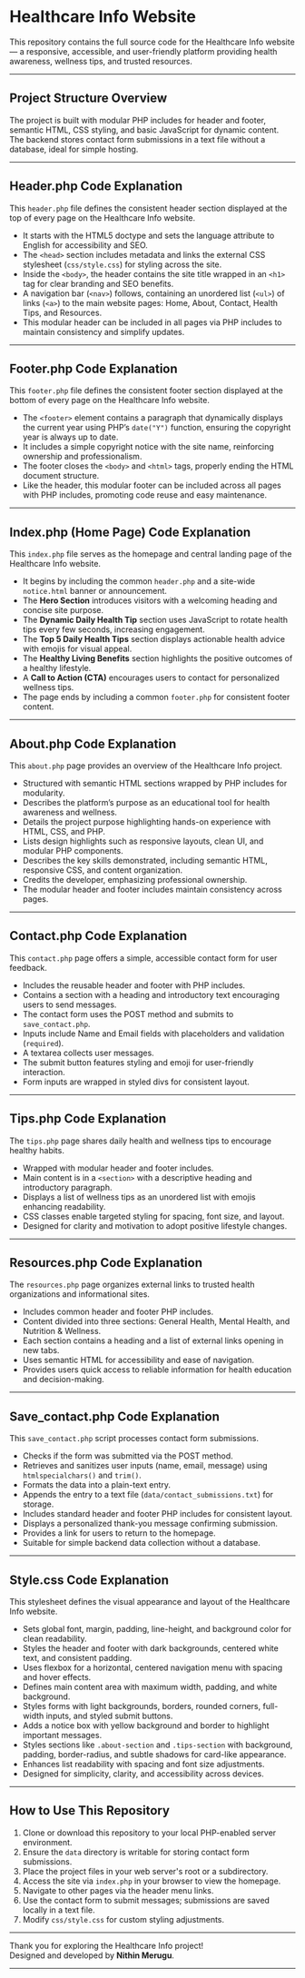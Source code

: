 # Healthcare Info Website

This repository contains the full source code for the Healthcare Info website — a responsive, accessible, and user-friendly platform providing health awareness, wellness tips, and trusted resources.

---

## Project Structure Overview

The project is built with modular PHP includes for header and footer, semantic HTML, CSS styling, and basic JavaScript for dynamic content. The backend stores contact form submissions in a text file without a database, ideal for simple hosting.

---

## Header.php Code Explanation

This `header.php` file defines the consistent header section displayed at the top of every page on the Healthcare Info website.

- It starts with the HTML5 doctype and sets the language attribute to English for accessibility and SEO.
- The `<head>` section includes metadata and links the external CSS stylesheet (`css/style.css`) for styling across the site.
- Inside the `<body>`, the header contains the site title wrapped in an `<h1>` tag for clear branding and SEO benefits.
- A navigation bar (`<nav>`) follows, containing an unordered list (`<ul>`) of links (`<a>`) to the main website pages: Home, About, Contact, Health Tips, and Resources.
- This modular header can be included in all pages via PHP includes to maintain consistency and simplify updates.

---

## Footer.php Code Explanation

This `footer.php` file defines the consistent footer section displayed at the bottom of every page on the Healthcare Info website.

- The `<footer>` element contains a paragraph that dynamically displays the current year using PHP’s `date("Y")` function, ensuring the copyright year is always up to date.
- It includes a simple copyright notice with the site name, reinforcing ownership and professionalism.
- The footer closes the `<body>` and `<html>` tags, properly ending the HTML document structure.
- Like the header, this modular footer can be included across all pages with PHP includes, promoting code reuse and easy maintenance.

---

## Index.php (Home Page) Code Explanation

This `index.php` file serves as the homepage and central landing page of the Healthcare Info website.

- It begins by including the common `header.php` and a site-wide `notice.html` banner or announcement.
- The **Hero Section** introduces visitors with a welcoming heading and concise site purpose.
- The **Dynamic Daily Health Tip** section uses JavaScript to rotate health tips every few seconds, increasing engagement.
- The **Top 5 Daily Health Tips** section displays actionable health advice with emojis for visual appeal.
- The **Healthy Living Benefits** section highlights the positive outcomes of a healthy lifestyle.
- A **Call to Action (CTA)** encourages users to contact for personalized wellness tips.
- The page ends by including a common `footer.php` for consistent footer content.

---

## About.php Code Explanation

This `about.php` page provides an overview of the Healthcare Info project.

- Structured with semantic HTML sections wrapped by PHP includes for modularity.
- Describes the platform’s purpose as an educational tool for health awareness and wellness.
- Details the project purpose highlighting hands-on experience with HTML, CSS, and PHP.
- Lists design highlights such as responsive layouts, clean UI, and modular PHP components.
- Describes the key skills demonstrated, including semantic HTML, responsive CSS, and content organization.
- Credits the developer, emphasizing professional ownership.
- The modular header and footer includes maintain consistency across pages.

---

## Contact.php Code Explanation

This `contact.php` page offers a simple, accessible contact form for user feedback.

- Includes the reusable header and footer with PHP includes.
- Contains a section with a heading and introductory text encouraging users to send messages.
- The contact form uses the POST method and submits to `save_contact.php`.
- Inputs include Name and Email fields with placeholders and validation (`required`).
- A textarea collects user messages.
- The submit button features styling and emoji for user-friendly interaction.
- Form inputs are wrapped in styled divs for consistent layout.

---

## Tips.php Code Explanation

The `tips.php` page shares daily health and wellness tips to encourage healthy habits.

- Wrapped with modular header and footer includes.
- Main content is in a `<section>` with a descriptive heading and introductory paragraph.
- Displays a list of wellness tips as an unordered list with emojis enhancing readability.
- CSS classes enable targeted styling for spacing, font size, and layout.
- Designed for clarity and motivation to adopt positive lifestyle changes.

---

## Resources.php Code Explanation

The `resources.php` page organizes external links to trusted health organizations and informational sites.

- Includes common header and footer PHP includes.
- Content divided into three sections: General Health, Mental Health, and Nutrition & Wellness.
- Each section contains a heading and a list of external links opening in new tabs.
- Uses semantic HTML for accessibility and ease of navigation.
- Provides users quick access to reliable information for health education and decision-making.

---

## Save_contact.php Code Explanation

This `save_contact.php` script processes contact form submissions.

- Checks if the form was submitted via the POST method.
- Retrieves and sanitizes user inputs (name, email, message) using `htmlspecialchars()` and `trim()`.
- Formats the data into a plain-text entry.
- Appends the entry to a text file (`data/contact_submissions.txt`) for storage.
- Includes standard header and footer PHP includes for consistent layout.
- Displays a personalized thank-you message confirming submission.
- Provides a link for users to return to the homepage.
- Suitable for simple backend data collection without a database.

---

## Style.css Code Explanation

This stylesheet defines the visual appearance and layout of the Healthcare Info website.

- Sets global font, margin, padding, line-height, and background color for clean readability.
- Styles the header and footer with dark backgrounds, centered white text, and consistent padding.
- Uses flexbox for a horizontal, centered navigation menu with spacing and hover effects.
- Defines main content area with maximum width, padding, and white background.
- Styles forms with light backgrounds, borders, rounded corners, full-width inputs, and styled submit buttons.
- Adds a notice box with yellow background and border to highlight important messages.
- Styles sections like `.about-section` and `.tips-section` with background, padding, border-radius, and subtle shadows for card-like appearance.
- Enhances list readability with spacing and font size adjustments.
- Designed for simplicity, clarity, and accessibility across devices.

---

## How to Use This Repository

1. Clone or download this repository to your local PHP-enabled server environment.
2. Ensure the `data` directory is writable for storing contact form submissions.
3. Place the project files in your web server's root or a subdirectory.
4. Access the site via `index.php` in your browser to view the homepage.
5. Navigate to other pages via the header menu links.
6. Use the contact form to submit messages; submissions are saved locally in a text file.
7. Modify `css/style.css` for custom styling adjustments.

---

Thank you for exploring the Healthcare Info project!  
Designed and developed by **Nithin Merugu**.

---


